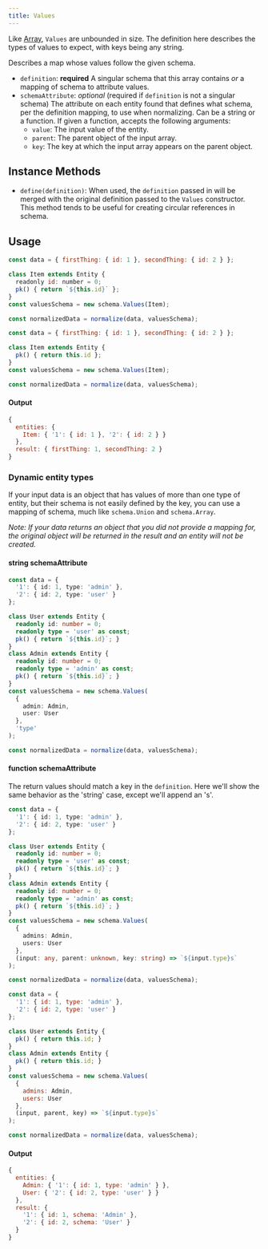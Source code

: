 ```yaml
---
title: Values
---
```


Like [Array](./Array), `Values` are unbounded in size. The definition here describes the types of values to expect,
with keys being any string.

Describes a map whose values follow the given schema.

- `definition`: **required** A singular schema that this array contains _or_ a mapping of schema to attribute values.
- `schemaAttribute`: _optional_ (required if `definition` is not a singular schema) The attribute on each entity found that defines what schema, per the definition mapping, to use when normalizing.
  Can be a string or a function. If given a function, accepts the following arguments:
  - `value`: The input value of the entity.
  - `parent`: The parent object of the input array.
  - `key`: The key at which the input array appears on the parent object.

## Instance Methods

- `define(definition)`: When used, the `definition` passed in will be merged with the original definition passed to the `Values` constructor. This method tends to be useful for creating circular references in schema.

## Usage

<!--DOCUSAURUS_CODE_TABS-->
<!--TypeScript-->
```js
const data = { firstThing: { id: 1 }, secondThing: { id: 2 } };

class Item extends Entity {
  readonly id: number = 0;
  pk() { return `${this.id}` };
}
const valuesSchema = new schema.Values(Item);

const normalizedData = normalize(data, valuesSchema);
```

<!--Javascript-->
```js
const data = { firstThing: { id: 1 }, secondThing: { id: 2 } };

class Item extends Entity {
  pk() { return this.id };
}
const valuesSchema = new schema.Values(Item);

const normalizedData = normalize(data, valuesSchema);
```
<!--END_DOCUSAURUS_CODE_TABS-->

#### Output

```js
{
  entities: {
    Item: { '1': { id: 1 }, '2': { id: 2 } }
  },
  result: { firstThing: 1, secondThing: 2 }
}
```

### Dynamic entity types

If your input data is an object that has values of more than one type of entity, but their schema is not easily defined by the key, you can use a mapping of schema, much like `schema.Union` and `schema.Array`.

_Note: If your data returns an object that you did not provide a mapping for, the original object will be returned in the result and an entity will not be created._

#### string schemaAttribute

```typescript
const data = {
  '1': { id: 1, type: 'admin' },
  '2': { id: 2, type: 'user' }
};

class User extends Entity {
  readonly id: number = 0;
  readonly type = 'user' as const;
  pk() { return `${this.id}`; }
}
class Admin extends Entity {
  readonly id: number = 0;
  readonly type = 'admin' as const;
  pk() { return `${this.id}`; }
}
const valuesSchema = new schema.Values(
  {
    admin: Admin,
    user: User
  },
  'type'
);

const normalizedData = normalize(data, valuesSchema);
```

#### function schemaAttribute

The return values should match a key in the `definition`. Here we'll show the same behavior as the 'string'
case, except we'll append an 's'.

<!--DOCUSAURUS_CODE_TABS-->
<!--TypeScript-->
```typescript
const data = {
  '1': { id: 1, type: 'admin' },
  '2': { id: 2, type: 'user' }
};

class User extends Entity {
  readonly id: number = 0;
  readonly type = 'user' as const;
  pk() { return `${this.id}`; }
}
class Admin extends Entity {
  readonly id: number = 0;
  readonly type = 'admin' as const;
  pk() { return `${this.id}`; }
}
const valuesSchema = new schema.Values(
  {
    admins: Admin,
    users: User
  },
  (input: any, parent: unknown, key: string) => `${input.type}s`
);

const normalizedData = normalize(data, valuesSchema);
```

<!--Javascript-->
```js
const data = {
  '1': { id: 1, type: 'admin' },
  '2': { id: 2, type: 'user' }
};

class User extends Entity {
  pk() { return this.id; }
}
class Admin extends Entity {
  pk() { return this.id; }
}
const valuesSchema = new schema.Values(
  {
    admins: Admin,
    users: User
  },
  (input, parent, key) => `${input.type}s`
);

const normalizedData = normalize(data, valuesSchema);
```
<!--END_DOCUSAURUS_CODE_TABS-->

#### Output

```js
{
  entities: {
    Admin: { '1': { id: 1, type: 'admin' } },
    User: { '2': { id: 2, type: 'user' } }
  },
  result: {
    '1': { id: 1, schema: 'Admin' },
    '2': { id: 2, schema: 'User' }
  }
}
```
